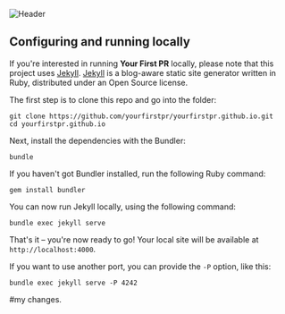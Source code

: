 ![Header](README_header.png)

## Configuring and running locally

If you're interested in running **Your First PR** locally, please note that this project uses [Jekyll](https://jekyllrb.com/). [Jekyll](https://jekyllrb.com/) is a blog-aware static site generator written in Ruby, distributed under an Open Source license.

The first step is to clone this repo and go into the folder:

```
git clone https://github.com/yourfirstpr/yourfirstpr.github.io.git
cd yourfirstpr.github.io
```

Next, install the dependencies with the Bundler:

```
bundle
```

If you haven't got Bundler installed, run the following Ruby command:

```
gem install bundler
```

You can now run Jekyll locally, using the following command:

```
bundle exec jekyll serve
```

That's it – you're now ready to go! Your local site will be available at `http://localhost:4000`.

If you want to use another port, you can provide the `-P` option, like this:

```
bundle exec jekyll serve -P 4242
```
#my changes.
